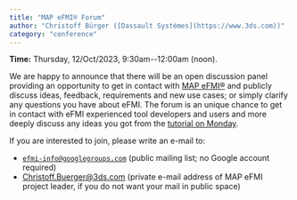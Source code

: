 ```yaml
---
title: "MAP eFMI® Forum"
author: "Christoff Bürger ([Dassault Systèmes](https://www.3ds.com))"
category: "conference"
---
```


**Time:** Thursday, 12/Oct/2023, 9:30am--12:00am (noon).

We are happy to announce that there will be an open discussion panel providing an opportunity to get in contact with [MAP eFMI®](https://www.efmi-standard.org/) and publicly discuss ideas, feedback, requirements and new use cases; or simply clarify any questions you have about eFMI. The forum is an unique chance to get in contact with eFMI experienced tool developers and users and more deeply discuss any ideas you got from the [tutorial on Monday](eFMI-tutorial.md).

If you are interested to join, please write an e-mail to:
 - [`efmi-info@googlegroups.com`](https://groups.google.com/g/efmi-info) (public mailing list; no Google account required)
 - Christoff.Buerger@3ds.com (private e-mail address of MAP eFMI project leader, if you do not want your mail in public space)
